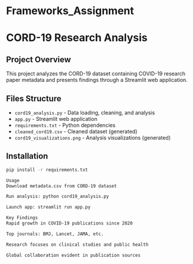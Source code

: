 # Frameworks_Assignment

# CORD-19 Research Analysis

## Project Overview
This project analyzes the CORD-19 dataset containing COVID-19 research paper metadata and presents findings through a Streamlit web application.

## Files Structure
- `cord19_analysis.py` - Data loading, cleaning, and analysis
- `app.py` - Streamlit web application
- `requirements.txt` - Python dependencies
- `cleaned_cord19.csv` - Cleaned dataset (generated)
- `cord19_visualizations.png` - Analysis visualizations (generated)

## Installation
```bash
pip install -r requirements.txt

Usage
Download metadata.csv from CORD-19 dataset

Run analysis: python cord19_analysis.py

Launch app: streamlit run app.py

Key Findings
Rapid growth in COVID-19 publications since 2020

Top journals: BMJ, Lancet, JAMA, etc.

Research focuses on clinical studies and public health

Global collaboration evident in publication sources
